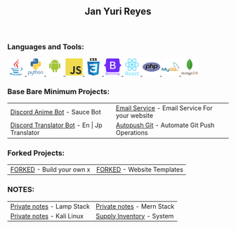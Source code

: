 <h2 align="center">Jan Yuri Reyes</h2>
<br>

    
<h3 align="left">Languages and Tools:</h3>
<p align="left"> 
    <a href="https://www.java.com" target="_blank" rel="noreferrer"> 
        <img src="https://raw.githubusercontent.com/devicons/devicon/master/icons/java/java-original.svg" alt="java" width="40" height="40"/> 
    </a> 
    <a href="https://www.python.org" target="_blank" rel="noreferrer"> 
        <img src="https://raw.githubusercontent.com/devicons/devicon/master/icons/python/python-original-wordmark.svg" alt="python" width="40" height="40"/> 
    </a> 
    <a href="https://developer.android.com" target="_blank" rel="noreferrer"> 
        <img src="https://raw.githubusercontent.com/devicons/devicon/master/icons/android/android-original-wordmark.svg" alt="android" width="40" height="40"/> 
    </a> 
    <a href="https://developer.mozilla.org/en-US/docs/Web/JavaScript" target="_blank" rel="noreferrer"> 
        <img src="https://raw.githubusercontent.com/devicons/devicon/master/icons/javascript/javascript-original.svg" alt="javascript" width="40" height="40"/> 
    </a> 
    <a href="https://www.w3schools.com/css/" target="_blank" rel="noreferrer"> 
        <img src="https://raw.githubusercontent.com/devicons/devicon/master/icons/css3/css3-original-wordmark.svg" alt="css3" width="40" height="40"/> 
    </a> 
    <a href="https://getbootstrap.com" target="_blank" rel="noreferrer"> 
        <img src="https://raw.githubusercontent.com/devicons/devicon/master/icons/bootstrap/bootstrap-plain-wordmark.svg" alt="bootstrap" width="40" height="40"/> 
    </a> 
    <a href="https://reactjs.org/" target="_blank" rel="noreferrer"> 
        <img src="https://raw.githubusercontent.com/devicons/devicon/master/icons/react/react-original-wordmark.svg" alt="react" width="40" height="40"/> 
    </a> 
    <a href="https://www.php.net" target="_blank" rel="noreferrer"> 
        <img src="https://raw.githubusercontent.com/devicons/devicon/master/icons/php/php-original.svg" alt="php" width="40" height="40"/> 
    </a> 
    <a href="https://www.mysql.com/" target="_blank" rel="noreferrer"> 
        <img src="https://raw.githubusercontent.com/devicons/devicon/master/icons/mysql/mysql-original-wordmark.svg" alt="mysql" width="40" height="40"/> 
    </a>
    <a href="https://mongodb.com" target="_blank" rel="noreferrer"> 
        <img src="https://raw.githubusercontent.com/devicons/devicon/master/icons/mongodb/mongodb-original-wordmark.svg" alt="mongodb" width="40" height="40"/> 
    </a>  
</p>

<h3 align="left">Base Bare Minimum Projects:</h3>
<table align="start">
        <tbody>
            <tr>
                <td><a href="https://github.com/YuriKun11/pybot">Discord Anime Bot</a> - Sauce Bot</td>
                <td><a href="https://github.com/YuriKun11/Simple-Email-Service">Email Service</a> - Email Service For your website</td>
            </tr>
            <tr>
                <td><a href="https://github.com/YuriKun11/pytranslate-bot">Discord Translator Bot</a> - En | Jp Translator</td>
                <td><a href="https://github.com/YuriKun11/Autopush-git">Autopush Git</a> - Automate Git Push Operations</td>
            </tr>
        </tbody>
</table>
<h3 align="left">Forked Projects:</h3>
<table align="start">
        <tbody>
            <tr>
                <td><a href="https://github.com/codecrafters-io/build-your-own-x">FORKED</a> - Build your own x</td>
                <td><a href="https://templatemo.com/">FORKED</a> - Website Templates</td>
            </tr>
        </tbody>
</table>
<h3 align="left">NOTES:</h3>
<table align="start">
        <tbody>
            <tr>
                <td><a href="https://github.com/YuriKun11/PhpTutorial">Private notes</a> - Lamp Stack</td>
                <td><a href="https://github.com/YuriKun11/ReactJS">Private notes</a> - Mern Stack</td>
            </tr>
            <tr>           
                <td><a href="https://github.com/YuriKun11/kali-linux">Private notes</a> - Kali Linux</td>     
                <td><a href="https://github.com/YuriKun11/Intern">Supply Inventory</a> - System</td>     
            </tr>
        </tbody>
</table>
